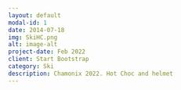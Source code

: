 ```yaml
---
layout: default
modal-id: 1
date: 2014-07-18
img: SkiHC.png
alt: image-alt
project-date: Feb 2022
client: Start Bootstrap
category: Ski
description: Chamonix 2022. Hot Choc and helmet
---
```

